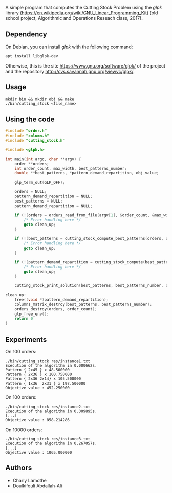 A simple program that computes the Cutting Stock Problem using the *glpk* library (https://en.wikipedia.org/wiki/GNU_Linear_Programming_Kit) (old school project, Algorithmic and Operations Reseach class, 2017).

## Dependency

On Debian, you can install *glpk* with the following command:
```bash
apt install libglpk-dev
```

Otherwise, this is the site https://www.gnu.org/software/glpk/ of the project and the repository http://cvs.savannah.gnu.org/viewvc/glpk/.

## Usage

```
mkdir bin && mkdir obj && make
./bin/cutting_stock <file_name>
```

## Using the code

```c
#include "order.h"
#include "column.h"
#include "cutting_stock.h"

#include <glpk.h>

int main(int argc, char **argv) {
    order **orders;
    int order_count, max_width, best_patterns_number;
    double **best_patterns, *pattern_demand_repartition, obj_value;

    glp_term_out(GLP_OFF);

    orders = NULL;
    pattern_demand_repartition = NULL;
    best_patterns = NULL;
    pattern_demand_repartition = NULL;

    if (!(orders = orders_read_from_file(argv[1], &order_count, &max_width))) {
        /* Error handling here */
        goto clean_up;
    }

    if (!(best_patterns = cutting_stock_compute_best_patterns(orders, order_count, max_width, &best_patterns_number))) {
        /* Error handling here */
        goto clean_up;
    }

    if (!(pattern_demand_repartition = cutting_stock_compute(best_patterns, best_patterns_number, orders, order_count, &obj_value))) {
        /* Error handling here */
        goto clean_up;
    }

    cutting_stock_print_solution(best_patterns, best_patterns_number, order_count, pattern_demand_repartition, obj_value, orders, order_count, stdout);

clean_up:
    free((void *)pattern_demand_repartition);
    columns_matrix_destroy(best_patterns, best_patterns_number);
    orders_destroy(orders, order_count);
    glp_free_env();
    return 0
}
```

## Experiments

On 100 orders:
```
./bin/cutting_stock res/instance1.txt 
Execution of the algorithm in 0.000662s.
Pattern { 2x45 } x 48.500000
Pattern { 2x36 } x 100.750000
Pattern { 2x36 2x14} x 105.500000
Pattern { 1x36  2x31 } x 197.500000
Objective value : 452.250000
```

On 100 orders:
```
./bin/cutting_stock res/instance2.txt
Execution of the algorithm in 0.009895s.
[...]
Objective value : 858.214286
```

On 10000 orders:
```
./bin/cutting_stock res/instance3.txt
Execution of the algorithm in 0.267057s.
[...]
Objective value : 1065.000000
```

## Authors

* Charly Lamothe
* Doulkifouli Abdallah-Ali
